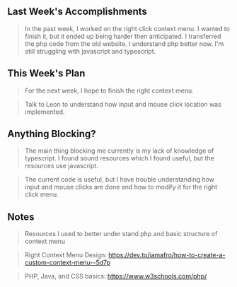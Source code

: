 ## Last Week's Accomplishments

> In the past week, I worked on the right click context menu. I wanted to finish it,
> but it ended up being harder then anticipated. I transferred the php code from the old
> website. I understand php better now. I'm still struggling with javascript and typescript.

## This Week's Plan

> For the next week, I hope to finish the right context menu. 

> Talk to Leon to understand how input and mouse click location was implemented.

## Anything Blocking?

> The main thing blocking me currently is my lack of knowledge of typescript. I found
> sound resources which I found useful, but the resources use javascript.

> The current code is useful, but I have trouble understanding how input and mouse
> clicks are done and how to modify it for the right click menu.

## Notes

>Resources I used to better under stand php and basic structure of context menu

>Right Context Menu Design: https://dev.to/iamafro/how-to-create-a-custom-context-menu--5d7p

>PHP, Java, and CSS basics: https://www.w3schools.com/php/
